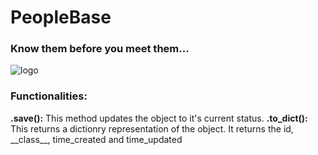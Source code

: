<h1>PeopleBase</h1>
<h3>Know them before you meet them...</h3>

![logo](https://i.imgur.com/KwGEymn.png)

<h3>Functionalities:</h3>
<b>.save():</b> This method updates the object to it's current status.
<b>.to_dict():</b> This returns a dictionry representation of the object. It returns the id, __class__, time_created and time_updated